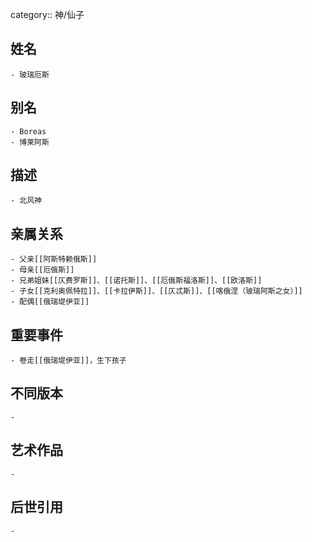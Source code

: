category:: 神/仙子
## 姓名
	- 玻瑞厄斯
## 别名
	- Boreas
	- 博莱阿斯
## 描述
	- 北风神
## 亲属关系
	- 父亲[[阿斯特赖俄斯]]
	- 母亲[[厄俄斯]]
	- 兄弟姐妹[[仄费罗斯]]、[[诺托斯]]、[[厄俄斯福洛斯]]、[[欧洛斯]]
	- 子女[[克利奥佩特拉]]、[[卡拉伊斯]]、[[仄忒斯]]、[[喀俄涅（玻瑞阿斯之女）]]
	- 配偶[[俄瑞堤伊亚]]
## 重要事件
	- 卷走[[俄瑞堤伊亚]]，生下孩子
## 不同版本
	-
## 艺术作品
	-
## 后世引用
	-
